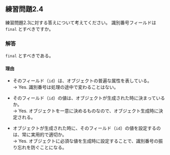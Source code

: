 ## 練習問題2.4

練習問題2.3に対する答えについて考えてください。
識別番号フィールドは `final` とすべきですか。

### 解答

`final` とすべきである。

#### 理由

- そのフィールド（`id`）は、オブジェクトの普遍な属性を表している。<br>
→ Yes. 
識別番号は処理の途中で変わることはない。

- そのフィールド（`id`）の値は、オブジェクトが生成された時に決まっているか。<br>
→ Yes. 
オブジェクトを一意に決めるものなので、オブジェクト生成時に決定される。

- オブジェクトが生成された時に、そのフィールド（`id`）の値を設定するのは、常に実用的で適切か。<br>
→ Yes. 
オブジェクトに必須な値を生成時に設定することで、識別番号の振り忘れを防ぐことになる。
